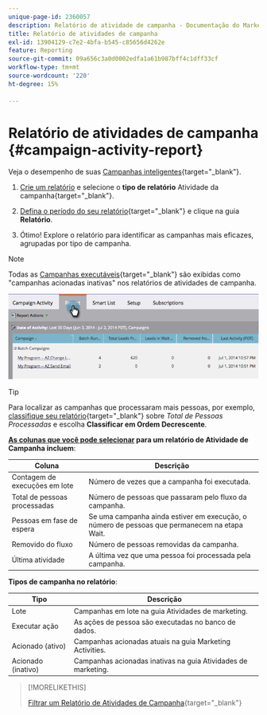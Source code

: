 ```yaml
---
unique-page-id: 2360057
description: Relatório de atividade de campanha - Documentação do Marketo - Documentação do produto
title: Relatório de atividades de campanha
exl-id: 13904129-c7e2-4bfa-b545-c85656d4262e
feature: Reporting
source-git-commit: 09a656c3a0d0002edfa1a61b987bff4c1dff33cf
workflow-type: tm+mt
source-wordcount: '220'
ht-degree: 15%

---
```


# Relatório de atividades de campanha {#campaign-activity-report}

Veja o desempenho de suas [Campanhas inteligentes](/help/marketo/product-docs/core-marketo-concepts/smart-campaigns/creating-a-smart-campaign/understanding-batch-and-trigger-smart-campaigns.md){target="_blank"}.

1. [Crie um relatório](/help/marketo/product-docs/reporting/basic-reporting/creating-reports/create-a-report-in-a-program.md) e selecione o **tipo de relatório** Atividade da campanha[](/help/marketo/product-docs/reporting/basic-reporting/report-types/report-type-overview.md){target="_blank"}.

1. [Defina o período do seu relatório](/help/marketo/product-docs/reporting/basic-reporting/editing-reports/change-a-report-time-frame.md){target="_blank"} e clique na guia **Relatório**.

1. Ótimo! Explore o relatório para identificar as campanhas mais eficazes, agrupadas por tipo de campanha.

>[!NOTE]
>
>Todas as [Campanhas executáveis](/help/marketo/product-docs/core-marketo-concepts/smart-campaigns/flow-actions/execute-campaign.md){target="_blank"} são exibidas como &quot;campanhas acionadas inativas&quot; nos relatórios de atividades de campanha.

![](assets/campaign-activity-report-1.png)

>[!TIP]
>
>Para localizar as campanhas que processaram mais pessoas, por exemplo, [classifique seu relatório](/help/marketo/product-docs/reporting/basic-reporting/editing-reports/sort-report-on-columns.md){target="_blank"} sobre _Total de Pessoas Processadas_ e escolha **Classificar em Ordem Decrescente**.

**[As colunas que você pode selecionar](/help/marketo/product-docs/reporting/basic-reporting/editing-reports/select-report-columns.md) para um relatório de Atividade de Campanha incluem**:

<table><thead>
  <tr>
    <th>Coluna</th>
    <th>Descrição</th>
  </tr></thead>
<tbody>
  <tr>
    <td>Contagem de execuções em lote</td>
    <td>Número de vezes que a campanha foi executada.</td>
  </tr>
  <tr>
    <td>Total de pessoas processadas</td>
    <td>Número de pessoas que passaram pelo fluxo da campanha.</td>
  </tr>
  <tr>
    <td>Pessoas em fase de espera</td>
    <td>Se uma campanha ainda estiver em execução, o número de pessoas que permanecem na etapa Wait.</td>
  </tr>
  <tr>
    <td>Removido do fluxo</td>
    <td>Número de pessoas removidas da campanha.</td>
  </tr>
  <tr>
    <td>Última atividade</td>
    <td>A última vez que uma pessoa foi processada pela campanha.</td>
  </tr>
</tbody>
</table>

**Tipos de campanha no relatório**:

<table><thead>
  <tr>
    <th>Tipo</th>
    <th>Descrição</th>
  </tr></thead>
<tbody>
  <tr>
    <td>Lote</td>
    <td>Campanhas em lote na guia Atividades de marketing.</td>
  </tr>
  <tr>
    <td>Executar ação</td>
    <td>As ações de pessoa são executadas no banco de dados.</td>
  </tr>
  <tr>
    <td>Acionado (ativo)</td>
    <td>Campanhas acionadas atuais na guia Marketing Activities.</td>
  </tr>
  <tr>
    <td>Acionado (inativo)</td>
    <td>Campanhas acionadas inativas na guia Atividades de marketing.</td>
  </tr>
</tbody>
</table>

>[!MORELIKETHIS]
>
>[Filtrar um Relatório de Atividades de Campanha](/help/marketo/product-docs/reporting/basic-reporting/report-activity/filter-a-campaign-activity-report.md){target="_blank"}
